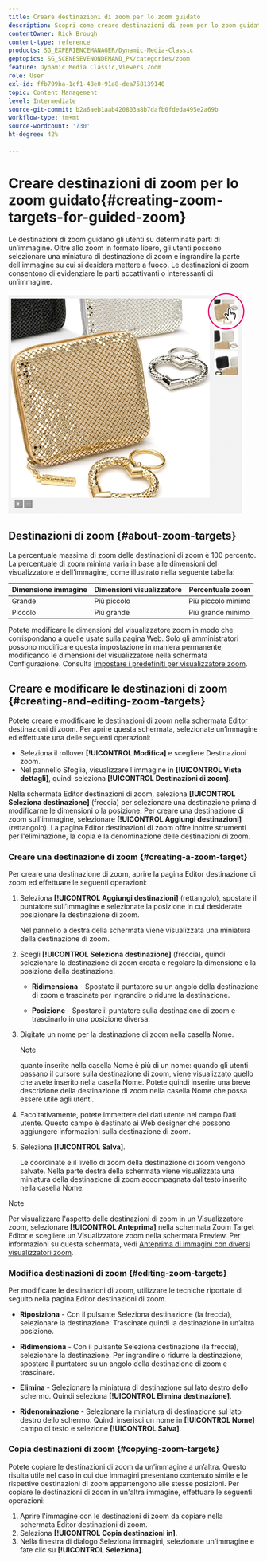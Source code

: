 ```yaml
---
title: Creare destinazioni di zoom per lo zoom guidato
description: Scopri come creare destinazioni di zoom per lo zoom guidato in Adobe Dynamic Media Classic.
contentOwner: Rick Brough
content-type: reference
products: SG_EXPERIENCEMANAGER/Dynamic-Media-Classic
geptopics: SG_SCENESEVENONDEMAND_PK/categories/zoom
feature: Dynamic Media Classic,Viewers,Zoom
role: User
exl-id: ffb799ba-1cf1-48e0-91a8-dea758139140
topic: Content Management
level: Intermediate
source-git-commit: b2a6aeb1aab420803a8b7dafb0fdeda495e2a69b
workflow-type: tm+mt
source-wordcount: '730'
ht-degree: 42%

---
```


# Creare destinazioni di zoom per lo zoom guidato{#creating-zoom-targets-for-guided-zoom}

Le destinazioni di zoom guidano gli utenti su determinate parti di un’immagine. Oltre allo zoom in formato libero, gli utenti possono selezionare una miniatura di destinazione di zoom e ingrandire la parte dell&#39;immagine su cui si desidera mettere a fuoco. Le destinazioni di zoom consentono di evidenziare le parti accattivanti o interessanti di un’immagine.

![Creare destinazioni di zoom per lo zoom guidato](/help/using/assets/zo_guided_zoom.png)

## Destinazioni di zoom {#about-zoom-targets}

La percentuale massima di zoom delle destinazioni di zoom è 100 percento. La percentuale di zoom minima varia in base alle dimensioni del visualizzatore e dell’immagine, come illustrato nella seguente tabella:

| Dimensione immagine | Dimensioni visualizzatore | Percentuale zoom  |
| --- | --- | --- |
| Grande | Più piccolo | Più piccolo minimo |
| Piccolo | Più grande | Più grande minimo |

Potete modificare le dimensioni del visualizzatore zoom in modo che corrispondano a quelle usate sulla pagina Web. Solo gli amministratori possono modificare questa impostazione in maniera permanente, modificando le dimensioni del visualizzatore nella schermata Configurazione. Consulta [Impostare i predefiniti per visualizzatore zoom](setting-zoom-viewer-presets.md#setting_up_zoom_viewer_presets).

## Creare e modificare le destinazioni di zoom {#creating-and-editing-zoom-targets}

Potete creare e modificare le destinazioni di zoom nella schermata Editor destinazioni di zoom. Per aprire questa schermata, selezionate un’immagine ed effettuate una delle seguenti operazioni:

* Seleziona il rollover **[!UICONTROL Modifica]** e scegliere Destinazioni zoom.
* Nel pannello Sfoglia, visualizzare l&#39;immagine in **[!UICONTROL Vista dettagli]**, quindi seleziona **[!UICONTROL Destinazioni di zoom]**.

Nella schermata Editor destinazioni di zoom, seleziona **[!UICONTROL Seleziona destinazione]** (freccia) per selezionare una destinazione prima di modificarne le dimensioni o la posizione. Per creare una destinazione di zoom sull&#39;immagine, selezionare **[!UICONTROL Aggiungi destinazioni]** (rettangolo). La pagina Editor destinazioni di zoom offre inoltre strumenti per l&#39;eliminazione, la copia e la denominazione delle destinazioni di zoom.

### Creare una destinazione di zoom {#creating-a-zoom-target}

Per creare una destinazione di zoom, aprire la pagina Editor destinazione di zoom ed effettuare le seguenti operazioni:

1. Seleziona **[!UICONTROL Aggiungi destinazioni]** (rettangolo), spostate il puntatore sull&#39;immagine e selezionate la posizione in cui desiderate posizionare la destinazione di zoom.

   Nel pannello a destra della schermata viene visualizzata una miniatura della destinazione di zoom.

1. Scegli **[!UICONTROL Seleziona destinazione]** (freccia), quindi selezionare la destinazione di zoom creata e regolare la dimensione e la posizione della destinazione.

   * **Ridimensiona** - Spostate il puntatore su un angolo della destinazione di zoom e trascinate per ingrandire o ridurre la destinazione.

   * **Posizione** - Spostare il puntatore sulla destinazione di zoom e trascinarlo in una posizione diversa.

1. Digitate un nome per la destinazione di zoom nella casella Nome.

   >[!NOTE]
   >
   >quanto inserite nella casella Nome è più di un nome: quando gli utenti passano il cursore sulla destinazione di zoom, viene visualizzato quello che avete inserito nella casella Nome. Potete quindi inserire una breve descrizione della destinazione di zoom nella casella Nome che possa essere utile agli utenti.

1. Facoltativamente, potete immettere dei dati utente nel campo Dati utente. Questo campo è destinato ai Web designer che possono aggiungere informazioni sulla destinazione di zoom.
1. Seleziona **[!UICONTROL Salva]**.

   Le coordinate e il livello di zoom della destinazione di zoom vengono salvate. Nella parte destra della schermata viene visualizzata una miniatura della destinazione di zoom accompagnata dal testo inserito nella casella Nome.

>[!NOTE]
>
>Per visualizzare l&#39;aspetto delle destinazioni di zoom in un Visualizzatore zoom, selezionare **[!UICONTROL Anteprima]** nella schermata Zoom Target Editor e scegliere un Visualizzatore zoom nella schermata Preview. Per informazioni su questa schermata, vedi [Anteprima di immagini con diversi visualizzatori zoom](previewing-image-assets-different-zoom.md#previewing_image_assets_with_different_zoom_viewers).

### Modifica destinazioni di zoom {#editing-zoom-targets}

Per modificare le destinazioni di zoom, utilizzare le tecniche riportate di seguito nella pagina Editor destinazioni di zoom.

* **Riposiziona** - Con il pulsante Seleziona destinazione (la freccia), selezionare la destinazione. Trascinate quindi la destinazione in un’altra posizione.

* **Ridimensiona** - Con il pulsante Seleziona destinazione (la freccia), selezionare la destinazione. Per ingrandire o ridurre la destinazione, spostare il puntatore su un angolo della destinazione di zoom e trascinare.

* **Elimina** - Selezionare la miniatura di destinazione sul lato destro dello schermo. Quindi seleziona **[!UICONTROL Elimina destinazione]**.

* **Ridenominazione** - Selezionare la miniatura di destinazione sul lato destro dello schermo. Quindi inserisci un nome in **[!UICONTROL Nome]** campo di testo e selezione **[!UICONTROL Salva]**.

### Copia destinazioni di zoom {#copying-zoom-targets}

Potete copiare le destinazioni di zoom da un’immagine a un’altra. Questo risulta utile nel caso in cui due immagini presentano contenuto simile e le rispettive destinazioni di zoom appartengono alle stesse posizioni. Per copiare le destinazioni di zoom in un&#39;altra immagine, effettuare le seguenti operazioni:

1. Aprire l&#39;immagine con le destinazioni di zoom da copiare nella schermata Editor destinazioni di zoom.
1. Seleziona **[!UICONTROL Copia destinazioni in]**.
1. Nella finestra di dialogo Seleziona immagini, selezionate un&#39;immagine e fate clic su **[!UICONTROL Seleziona]**.
